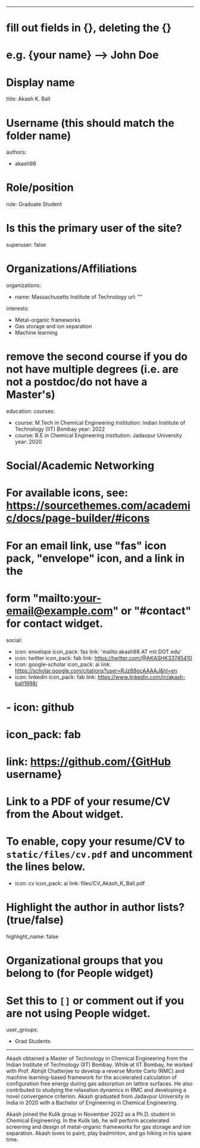 
---
# fill out fields in {}, deleting the {}
# e.g. {your name} --> John Doe

# Display name
title: Akash K. Ball

# Username (this should match the folder name)
authors:
  - akash98

# Role/position
role: Graduate Student

# Is this the primary user of the site?
superuser: false

# Organizations/Affiliations
organizations:
- name: Massachusetts Institute of Technology
  url: ""

interests:
- Metal-organic frameworks
- Gas storage and ion separation
- Machine learning

# remove the second course if you do not have multiple degrees (i.e. are not a postdoc/do not have a Master's)
education:
  courses:
  - course: M.Tech in Chemical Engineering
    institution: Indian Institute of Technology (IIT) Bombay
    year: 2022
  - course: B.E in Chemical Engineering
    institution: Jadavpur University
    year: 2020



# Social/Academic Networking
# For available icons, see: https://sourcethemes.com/academic/docs/page-builder/#icons
#   For an email link, use "fas" icon pack, "envelope" icon, and a link in the
#   form "mailto:your-email@example.com" or "#contact" for contact widget.
social:
 - icon: envelope
   icon_pack: fas
   link: 'mailto:akash98 AT mit DOT edu'
 - icon: twitter
   icon_pack: fab
   link: https://twitter.com/@AKASHK33745410
 - icon: google-scholar
   icon_pack: ai
   link: https://scholar.google.com/citations?user=RJz88gcAAAAJ&hl=en
 - icon: linkedin
   icon_pack: fab
   link: https://www.linkedin.com/in/akash-ball1998/
# - icon: github
#   icon_pack: fab
#   link: https://github.com/{GitHub username}
# Link to a PDF of your resume/CV from the About widget.
# To enable, copy your resume/CV to `static/files/cv.pdf` and uncomment the lines below.
 - icon: cv
   icon_pack: ai
   link: files/CV_Akash_K_Ball.pdf


# Highlight the author in author lists? (true/false)
highlight_name: false

# Organizational groups that you belong to (for People widget)
#   Set this to `[]` or comment out if you are not using People widget.
user_groups:
 - Grad Students
---
Akash obtained a Master of Technology in Chemical Engineering from the Indian Institute of Technology (IIT) Bombay. While at IIT Bombay, he worked with Prof. Abhijit Chatterjee to develop a reverse Monte Carlo (RMC) and machine learning-based framework for the accelerated calculation of configuration free energy during gas adsorption on lattice surfaces. He also contributed to studying the relaxation dynamics in RMC and developing a novel convergence criterion. Akash graduated from Jadavpur University in India in 2020 with a Bachelor of Engineering in Chemical Engineering. 

Akash joined the Kulik group in November 2022 as a Ph.D. student in Chemical Engineering. In the Kulik lab, he will perform accelerated screening and design of metal-organic frameworks for gas storage and ion separation. Akash loves to paint, play badminton, and go hiking in his spare time.